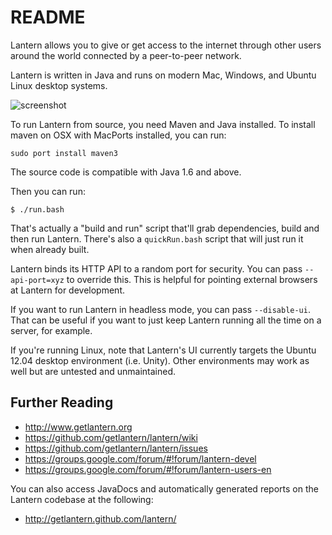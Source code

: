 README
======

Lantern allows you to give or get access to the internet through other users
around the world connected by a peer-to-peer network.

Lantern is written in Java and runs on modern Mac, Windows, and Ubuntu Linux
desktop systems.

![screenshot](https://www.getlantern.org/static/img/dl-mac_setup.png)

To run Lantern from source, you need Maven and Java installed. To install maven on OSX with MacPorts installed, you can run:

```
sudo port install maven3
```

The source code is compatible with Java 1.6 and above.

Then you can run:

```
$ ./run.bash
```
That's actually a "build and run" script that'll grab dependencies, build and
then run Lantern. There's also a `quickRun.bash` script that will just run it
when already built.

Lantern binds its HTTP API to a random port for security. You can pass
`--api-port=xyz` to override this. This is helpful for pointing external
browsers at Lantern for development.

If you want to run Lantern in headless mode, you can pass `--disable-ui`. That
can be useful if you want to just keep Lantern running all the time on a
server, for example.

If you're running Linux, note that Lantern's UI currently targets the
Ubuntu 12.04 desktop environment (i.e. Unity). Other environments may work as
well but are untested and unmaintained.


Further Reading
---------------

* http://www.getlantern.org
* https://github.com/getlantern/lantern/wiki
* https://github.com/getlantern/lantern/issues
* https://groups.google.com/forum/#!forum/lantern-devel
* https://groups.google.com/forum/#!forum/lantern-users-en

You can also access JavaDocs and automatically generated reports on the Lantern 
codebase at the following:

* http://getlantern.github.com/lantern/
